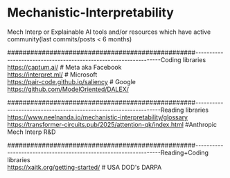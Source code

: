 # Mechanistic-Interpretability
Mech Interp or Explainable AI tools and/or resources which have active community(last commits/posts &lt; 6 months) 


#################################################-----------------------------------------------------------------Coding libraries
<br> https://captum.ai/                                          # Meta aka Facebook
<br>https://interpret.ml/                                       # Microsoft
<br>https://pair-code.github.io/saliency                        # Google
<br>https://github.com/ModelOriented/DALEX/


#################################################-----------------------------------------------------------------Reading libraries
<br>https://www.neelnanda.io/mechanistic-interpretability/glossary
<br>https://transformer-circuits.pub/2025/attention-qk/index.html         #Anthropic Mech Interp R&D



#################################################-----------------------------------------------------------------Reading+Coding libraries
<br>https://xaitk.org/getting-started/    # USA DOD's DARPA 
